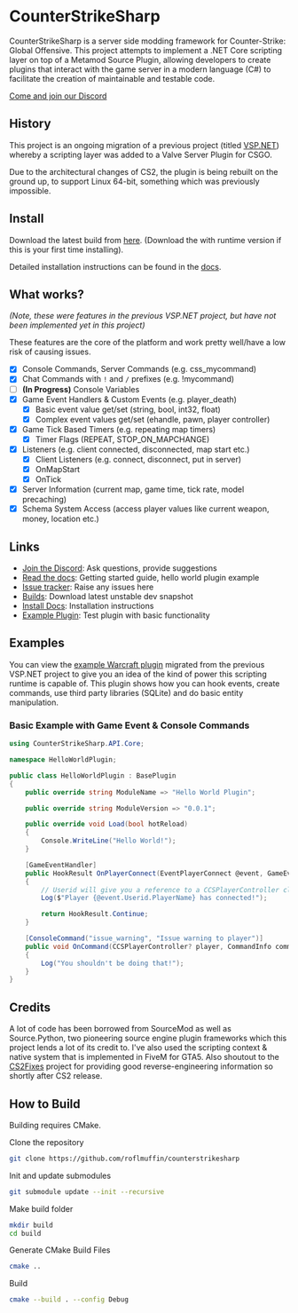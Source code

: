 # CounterStrikeSharp

CounterStrikeSharp is a server side modding framework for Counter-Strike: Global Offensive. This project attempts to implement a .NET Core scripting layer on top of a Metamod Source Plugin, allowing developers to create plugins that interact with the game server in a modern language (C#) to facilitate the creation of maintainable and testable code.

[Come and join our Discord](https://discord.gg/X7r3PmuYKq)

## History

This project is an ongoing migration of a previous project (titled [VSP.NET](https://github.com/roflmuffin/vspdotnet)) whereby a scripting layer was added to a Valve Server Plugin for CSGO.

Due to the architectural changes of CS2, the plugin is being rebuilt on the ground up, to support Linux 64-bit, something which was previously impossible.

## Install
Download the latest build from [here](https://github.com/roflmuffin/CounterStrikeSharp/releases). (Download the with runtime version if this is your first time installing).

Detailed installation instructions can be found in the [docs](https://docs.cssharp.dev/guides/getting-started/).

## What works?
_(Note, these were features in the previous VSP.NET project, but have not been implemented yet in this project)_

These features are the core of the platform and work pretty well/have a low risk of causing issues.

- [x]  Console Commands, Server Commands (e.g. css_mycommand)
- [x]  Chat Commands with `!` and `/` prefixes (e.g. !mycommand)
- [ ]  **(In Progress)** Console Variables
- [x] Game Event Handlers & Custom Events (e.g. player_death)
  - [x] Basic event value get/set (string, bool, int32, float)
  - [x] Complex event values get/set (ehandle, pawn, player controller)
- [x] Game Tick Based Timers (e.g. repeating map timers)
  - [x] Timer Flags (REPEAT, STOP_ON_MAPCHANGE)
- [x] Listeners (e.g. client connected, disconnected, map start etc.)
  - [x] Client Listeners (e.g. connect, disconnect, put in server)
  - [x] OnMapStart
  - [x] OnTick
- [x] Server Information (current map, game time, tick rate, model precaching)
- [x] Schema System Access (access player values like current weapon, money, location etc.) 

## Links
- [Join the Discord](https://discord.gg/X7r3PmuYKq): Ask questions, provide suggestions
- [Read the docs](https://docs.cssharp.dev/): Getting started guide, hello world plugin example
- [Issue tracker](https://github.com/roflmuffin/CounterStrikeSharp/issues): Raise any issues here
- [Builds](https://github.com/roflmuffin/CounterStrikeSharp/actions): Download latest unstable dev snapshot
- [Install Docs](https://docs.cssharp.dev/guides/getting-started/): Installation instructions
- [Example Plugin](managed/TestPlugin/TestPlugin.cs): Test plugin with basic functionality

## Examples

You can view the [example Warcraft plugin](examples/WarcraftPlugin) migrated from the previous VSP.NET project to give you an idea of the kind of power this scripting runtime is capable of. This plugin shows how you can hook events, create commands, use third party libraries (SQLite) and do basic entity manipulation.

### Basic Example with Game Event & Console Commands

```csharp
using CounterStrikeSharp.API.Core;

namespace HelloWorldPlugin;

public class HelloWorldPlugin : BasePlugin
{
    public override string ModuleName => "Hello World Plugin";

    public override string ModuleVersion => "0.0.1";

    public override void Load(bool hotReload)
    {
        Console.WriteLine("Hello World!");
    }

    [GameEventHandler]
    public HookResult OnPlayerConnect(EventPlayerConnect @event, GameEventInfo info)
    {
        // Userid will give you a reference to a CCSPlayerController class
        Log($"Player {@event.Userid.PlayerName} has connected!");

        return HookResult.Continue;
    }

    [ConsoleCommand("issue_warning", "Issue warning to player")]
    public void OnCommand(CCSPlayerController? player, CommandInfo command)
    {
        Log("You shouldn't be doing that!");
    }
}
```

## Credits

A lot of code has been borrowed from SourceMod as well as Source.Python, two pioneering source engine plugin frameworks which this project lends a lot of its credit to.
I've also used the scripting context & native system that is implemented in FiveM for GTA5. Also shoutout to the [CS2Fixes](https://github.com/Source2ZE/CS2Fixes) project for providing good reverse-engineering information so shortly after CS2 release.

## How to Build

Building requires CMake.

Clone the repository

```bash
git clone https://github.com/roflmuffin/counterstrikesharp
```

Init and update submodules

```bash
git submodule update --init --recursive
```

Make build folder

```bash
mkdir build
cd build
```

Generate CMake Build Files

```bash
cmake ..
```

Build

```bash
cmake --build . --config Debug
```
